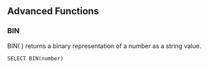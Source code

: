 ## Advanced Functions

### BIN
BIN( ) returns a binary representation of a number as a string value.
```
SELECT BIN(number)
```
